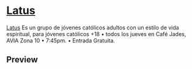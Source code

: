 # [Latus](https://www.facebook.com/ExperienceLatus/)

[Latus](https://www.facebook.com/ExperienceLatus/) Es un grupo de jóvenes católicos adultos con un estilo de vida espiritual, para jóvenes católicos +18 • todos los jueves en Café Jades, AVIA Zona 10 • 7:45pm. • Entrada Gratuita.   





## Preview

